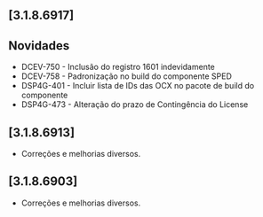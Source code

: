 ﻿## [3.1.8.6917]

## Novidades
* DCEV-750 - Inclusão do registro 1601 indevidamente
* DCEV-758 - Padronização no build do componente SPED
* DSP4G-401 - Incluir lista de IDs das OCX no pacote de build do componente
* DSP4G-473 - Alteração do prazo de Contingência do License


## [3.1.8.6913]

* Corre&ccedil;&otilde;es e melhorias diversos.

## [3.1.8.6903]

* Corre&ccedil;&otilde;es e melhorias diversos.





